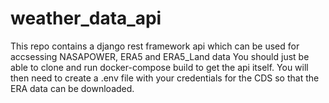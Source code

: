 # weather_data_api
This repo contains a django rest framework api which can be used for accsessing NASAPOWER, ERA5 and ERA5_Land data You should just be able to clone and run docker-compose build to get the api itself. You will then need to create a .env file with your credentials for the CDS so that the ERA data can be downloaded.